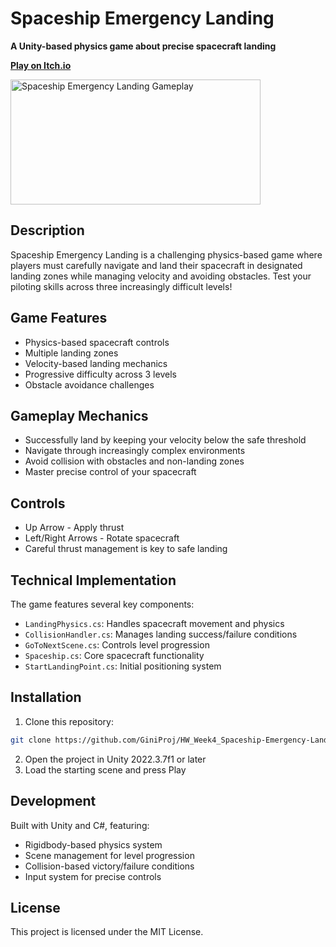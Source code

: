 # Spaceship Emergency Landing
**A Unity-based physics game about precise spacecraft landing**

[**Play on Itch.io**](https://kg-proj.itch.io/spaceshipemergencylanding)

<img src="GamePicture.png" alt="Spaceship Emergency Landing Gameplay" width="400" height="200">

## Description
Spaceship Emergency Landing is a challenging physics-based game where players must carefully navigate and land their spacecraft in designated landing zones while managing velocity and avoiding obstacles. Test your piloting skills across three increasingly difficult levels!

## Game Features
- Physics-based spacecraft controls
- Multiple landing zones
- Velocity-based landing mechanics
- Progressive difficulty across 3 levels
- Obstacle avoidance challenges

## Gameplay Mechanics
- Successfully land by keeping your velocity below the safe threshold
- Navigate through increasingly complex environments
- Avoid collision with obstacles and non-landing zones
- Master precise control of your spacecraft

## Controls
- Up Arrow - Apply thrust
- Left/Right Arrows - Rotate spacecraft
- Careful thrust management is key to safe landing

## Technical Implementation
The game features several key components:
- `LandingPhysics.cs`: Handles spacecraft movement and physics
- `CollisionHandler.cs`: Manages landing success/failure conditions
- `GoToNextScene.cs`: Controls level progression
- `Spaceship.cs`: Core spacecraft functionality
- `StartLandingPoint.cs`: Initial positioning system

## Installation
1. Clone this repository:
```bash
git clone https://github.com/GiniProj/HW_Week4_Spaceship-Emergency-Landing.git
```
2. Open the project in Unity 2022.3.7f1 or later
3. Load the starting scene and press Play

## Development
Built with Unity and C#, featuring:
- Rigidbody-based physics system
- Scene management for level progression
- Collision-based victory/failure conditions
- Input system for precise controls

## License
This project is licensed under the MIT License.